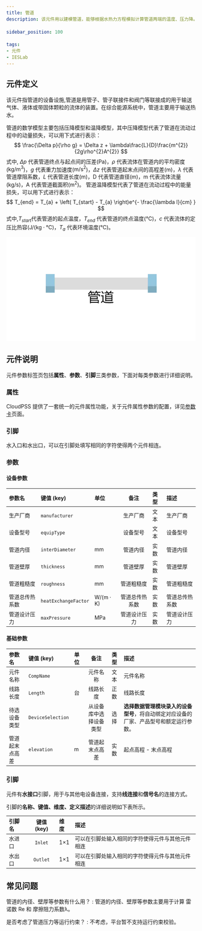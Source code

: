 ```yaml
---
title: 管道
description: 该元件用以建模管道，能够根据水热力方程模拟计算管道两端的温度、压力降。

sidebar_position: 100

tags: 
- 元件
- IESLab
---
```


## 元件定义

该元件指管道的设备设施,管道是用管子、管子联接件和阀门等联接成的用于输送气体、液体或带固体颗粒的流体的装置。在综合能源系统中，管道主要用于输送热水。


管道的数学模型主要包括压降模型和温降模型，其中压降模型代表了管道在流动过程中的动量损失，可以用下式进行表示：
$$
\frac{\Delta p}{\rho g} = \Delta z + \lambda\frac{L}{D}\frac{m^{2}}{2g\rho^{2}A^{2}}
$$
式中, $\Delta p$ 代表管道终点与起点间的压差(Pa)，$ρ$ 代表流体在管道内的平均密度($\mathrm{kg/m^3}$)，$g$ 代表重力加速度($\mathrm{m/s^2}$)，$\Delta z$ 代表管道起末点间的高程差(m)，$λ$ 代表管道摩阻系数，$L$ 代表管道长度(m)，D 代表管道直径(m)，m 代表流体流量($\mathrm{kg/s}$)，A 代表管道截面积($\mathrm{m^2}$)。 
管道温降模型代表了管道在流动过程中的能量损失，可以用下式进行表示：
$$
T_{end} = T_{a} + \left( T_{start} - T_{a} \right)e^{- \frac{\lambda l}{cm} } 
$$
式中,$T_{start}$代表管道的起点温度，$T_{end}$  代表管道的终点温度(℃)，$c$ 代表流体的定压比热容($\mathrm{J/(kg·℃}$)，$T_a$ 代表环境温度(℃)。

![管道 =x200](./IES-HD-3Pipe.png )

## 元件说明

元件参数标签页包括**属性**、**参数**、**引脚**三类参数，下面对每类参数进行详细说明。

### 属性

CloudPSS 提供了一套统一的元件属性功能，关于元件属性参数的配置，详见[参数卡](docs/documents/software/10-xstudio/20-simstudio/40-workbench/20-function-zone/30-design-tab/30-param-panel/index.md)页面。


### 引脚
水入口和水出口，可以在引脚处填写相同的字符使得两个元件相连。

### 参数

#### 设备参数

| 参数名 | 键值 (key) | 单位 | 备注 | 类型 | 描述 |
| :--- | :--- | :--- | :--: | :--- | :--- |
| 生产厂商 | `manufacturer` |  | 生产厂商 | 文本 | 生产厂商 |
| 设备型号 | `equipType` |  | 设备型号 | 文本 | 设备型号 |
| 管道内径 | `interDiameter` | mm | 管道内径 | 实数 | 管道内径 |
| 管道壁厚 | `thickness` | mm | 管道壁厚 | 实数 | 管道壁厚 |
| 管道粗糙度 | `roughness` | mm | 管道粗糙度 | 实数 | 管道粗糙度 |
| 管道总传热系数 | `heatExchangeFactor` | $\mathrm{W/(m·K)}$ | 管道总传热系数 | 实数 | 管道总传热系数 |
| 管道设计压力 | `maxPressure` | $\mathrm{MPa}$ | 管道设计压力 | 实数 | 管道设计压力 |

#### 基础参数

| 参数名 | 键值 (key) | 单位 | 备注 | 类型 | 描述 |
| :--- | :--- | :--- | :--: | :--- | :--- |
| 元件名称 | `CompName` |  | 元件名称 | 文本 | 元件名称 |
| 线路长度 | `Length` | 台 | 线路长度 | 正数 | 线路长度 |
| 待选设备类型 | `DeviceSelection` |  | 从设备库中选择设备类型 | 选择 | **选择数据管理模块录入的设备型号**，将自动绑定对应设备的厂家、产品型号和额定运行参数。|
| 管道起末点高差 | `elevation` | m | 管道起末点高差 | 实数 | 起点高程 - 末点高程 |

### 引脚

元件有**水接口**引脚，用于与其他电设备连接，支持**线连接**和**信号名**的连接方式。

引脚的**名称、键值、维度、定义描述**的详细说明如下表所示。

| 引脚名 | 键值 (key)  | 维度 | 描述 |
| :--- | :--: | :--- | :--- |
| 水进口 | `Inlet` | 1×1 | 可以在引脚处输入相同的字符使得元件与其他元件相连|
| 水出口 | `Outlet` | 1×1 | 可以在引脚处输入相同的字符使得元件与其他元件相连|

## 常见问题

管道的内径、壁厚等参数有什么用？
:   管道的内径、壁厚等参数主要用于计算 雷诺数 Re 和 摩擦阻力系数λ。

是否考虑了管道压力等运行约束？
:   不考虑，平台暂不支持运行约束校验。